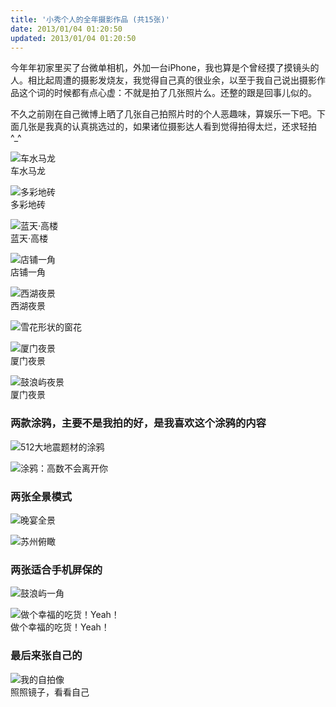 ```yaml
---
title: '小秀个人的全年摄影作品 (共15张)'
date: 2013/01/04 01:20:50
updated: 2013/01/04 01:20:50
---
```


今年年初家里买了台微单相机，外加一台iPhone，我也算是个曾经摸了摸镜头的人。相比起周遭的摄影发烧友，我觉得自己真的很业余，以至于我自己说出摄影作品这个词的时候都有点心虚：不就是拍了几张照片么。还整的跟是回事儿似的。

不久之前刚在自己微博上晒了几张自己拍照片时的个人恶趣味，算娱乐一下吧。下面几张是我真的认真挑选过的，如果诸位摄影达人看到觉得拍得太烂，还求轻拍 ^_^

![车水马龙](http://jiongks-typecho.stor.sinaapp.com/usr/uploads/2013/01/3406089111.jpg)<br>车水马龙<!--more-->

![多彩地砖](http://jiongks-typecho.stor.sinaapp.com/usr/uploads/2013/01/1956040302.jpg)<br>多彩地砖

![蓝天·高楼](http://jiongks-typecho.stor.sinaapp.com/usr/uploads/2013/01/1196063017.jpg)<br>蓝天·高楼

![店铺一角](http://jiongks-typecho.stor.sinaapp.com/usr/uploads/2013/01/3526238752.jpg)<br>店铺一角

![西湖夜景](http://jiongks-typecho.stor.sinaapp.com/usr/uploads/2013/01/4213143480.jpg)<br>西湖夜景

![雪花形状的窗花](http://jiongks-typecho.stor.sinaapp.com/usr/uploads/2013/01/2929042459.jpg)

![厦门夜景](http://jiongks-typecho.stor.sinaapp.com/usr/uploads/2013/01/419019303.jpg)<br>厦门夜景

![鼓浪屿夜景](http://jiongks-typecho.stor.sinaapp.com/usr/uploads/2013/01/1281312199.jpg)<br>厦门夜景

### 两款涂鸦，主要不是我拍的好，是我喜欢这个涂鸦的内容

![512大地震题材的涂鸦](http://jiongks-typecho.stor.sinaapp.com/usr/uploads/2013/01/3139520867.jpg)

![涂鸦：高数不会离开你](http://jiongks-typecho.stor.sinaapp.com/usr/uploads/2013/01/3230758857.jpg)

### 两张全景模式

![晚宴全景](http://jiongks-typecho.stor.sinaapp.com/usr/uploads/2013/01/1124079497.jpg)

![苏州俯瞰](http://jiongks-typecho.stor.sinaapp.com/usr/uploads/2013/01/2618883672.jpg)

### 两张适合手机屏保的

![鼓浪屿一角](http://jiongks-typecho.stor.sinaapp.com/usr/uploads/2013/01/2584894974.jpg)

![做个幸福的吃货！Yeah！](http://jiongks-typecho.stor.sinaapp.com/usr/uploads/2013/01/428650734.jpg)<br>做个幸福的吃货！Yeah！

### 最后来张自己的

![我的自拍像](http://jiongks-typecho.stor.sinaapp.com/usr/uploads/2013/01/2888873282.jpg)<br>照照镜子，看看自己